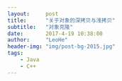 ```yaml
---
layout:     post
title:      "关于对象的深拷贝与浅拷贝"
subtitle:   "对象克隆"
date:       2017-4-19 10:38:00
author:     "LeoHe"
header-img: "img/post-bg-2015.jpg"
tags:
    - Java
    - C++
---
```



